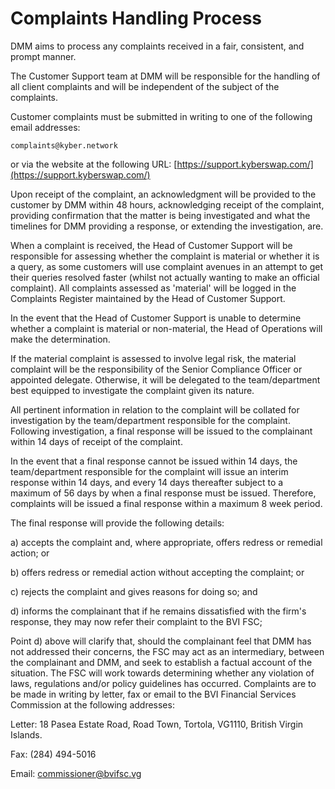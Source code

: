 # Complaints Handling Process

DMM aims to process any complaints received in a fair, consistent, and prompt manner.

The Customer Support team at DMM will be responsible for the handling of all client complaints and will be independent of the subject of the complaints.

Customer complaints must be submitted in writing to one of the following email addresses:

`complaints@kyber.network`

or via the website at the following URL: [https://support.kyberswap.com/](https://support.kyberswap.com/)

Upon receipt of the complaint, an acknowledgment will be provided to the customer by DMM within 48 hours, acknowledging receipt of the complaint, providing confirmation that the matter is being investigated and what the timelines for DMM providing a response, or extending the investigation, are.

When a complaint is received, the Head of Customer Support will be responsible for assessing whether the complaint is material or whether it is a query, as some customers will use complaint avenues in an attempt to get their queries resolved faster (whilst not actually wanting to make an official complaint). All complaints assessed as 'material' will be logged in the Complaints Register maintained by the Head of Customer Support.

In the event that the Head of Customer Support is unable to determine whether a complaint is material or non-material, the Head of Operations will make the determination.

If the material complaint is assessed to involve legal risk, the material complaint will be the responsibility of the Senior Compliance Officer or appointed delegate. Otherwise, it will be delegated to the team/department best equipped to investigate the complaint given its nature.

All pertinent information in relation to the complaint will be collated for investigation by the team/department responsible for the complaint. Following investigation, a final response will be issued to the complainant within 14 days of receipt of the complaint.

In the event that a final response cannot be issued within 14 days, the team/department responsible for the complaint will issue an interim response within 14 days, and every 14 days thereafter subject to a maximum of 56 days by when a final response must be issued. Therefore, complaints will be issued a final response within a maximum 8 week period.

The final response will provide the following details:

a) accepts the complaint and, where appropriate, offers redress or remedial action; or

b) offers redress or remedial action without accepting the complaint; or

c) rejects the complaint and gives reasons for doing so; and

d) informs the complainant that if he remains dissatisfied with the firm's response, they may now refer their complaint to the BVI FSC;

Point d) above will clarify that, should the complainant feel that DMM has not addressed their concerns, the FSC may act as an intermediary, between the complainant and DMM, and seek to establish a factual account of the situation. The FSC will work towards determining whether any violation of laws, regulations and/or policy guidelines has occurred. Complaints are to be made in writing by letter, fax or email to the BVI Financial Services Commission at the following addresses:

Letter: 18 Pasea Estate Road, Road Town, Tortola, VG1110, British Virgin Islands.

Fax: (284) 494-5016

Email: commissioner@bvifsc.vg
